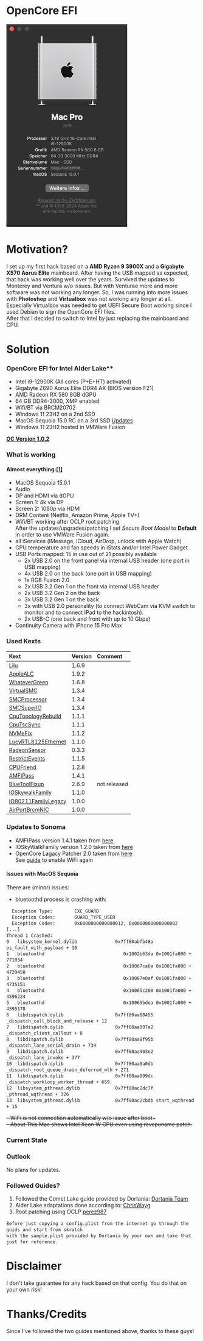 # OpenCore EFI

![About This Mac](./images/AboutThisMac.png "About This Mac")

# Motivation?

I set up my first hack based on a **AMD Ryzen 9 3900X** and a **Gigabyte X570 Aorus Elite** mainboard. After having the USB mapped as expected, that hack was working well over the years. Survived the updates to Monterey and Ventura w/o issues. But with Venturae more and more software was not working any longer. So, I was running into more issues with **Photoshop** and **Virtualbox** was not working any longer at all. Especially Virtualbox was needed to get UEFI Secure Boot working since I used Debian to sign the OpenCore EFI files.  
After that I decided to switch to Intel by just replacing the mainboard and CPU.

# Solution
### OpenCore EFI for Intel Alder Lake**

- Intel i9-12900K (All cores (P+E+HT) activated)
- Gigabyte Z690 Aorus Elite DDR4 AX (BIOS version F21)
- AMD Radeon RX 580 8GB dGPU
- 64 GB DDR4-3000, XMP enabled
- Wifi/BT via BRCM20702
- Windows 11 23H2 on a 2nd SSD
- MacOS Sequoia 15.0 RC on a 3rd SSD
  [Updates](#updates-to-sonoma)
- Windows 11 23H2 hosted in VMWare Fusion

**[OC Version 1.0.2](https://github.com/acidanthera/OpenCorePkg/releases/tag/1.0.2)**

### What is working

#### Almost everything:[[1]](#issues-with-macos-sequoia)
  
- MacOS Sequoia 15.0.1
- Audio  
- DP and HDMI via dGPU  
- Screen 1: 4k via DP  
- Screen 2: 1080p via HDMI  
- DRM Content (Netflix, Amazon Prime, Apple TV+)  
- Wifi/BT working after OCLP root patching  
	After the updates/upgrades/patching I set *Secure Boot Model* to **Default** in order to use VMWare Fusion again.
- all iServices (iMessage, iCloud, AirDrop, unlock with Apple Watch)  
- CPU temperature and fan speeds in iStats and/or Intel Power Gadget  
- USB Ports mapped: 15 in use out of 21 possibly available
    - 2x USB 2.0 on the front panel via internal USB header (one port in USB mapping)  
    - 4x USB 2.0 on the back (one port in USB mapping)  
    - 1x RGB Fusion 2.0  
    - 2x USB 3.2 Gen 1 on the front via internal USB header  
    - 2x USB 3.2 Gen 2 on the back  
    - 3x USB 3.2 Gen 1 on the back     
    - 3x with USB 2.0 personality (to connect WebCam via KVM switch to monitor and to connect IPad to the hackintosh). 
    - 2x USB-C (one back and front with up to 10 Gbps)
- Continuity Camera with iPhone 15 Pro Max  


### Used Kexts

| **Kext**  | **Version**  | **Comment** |   
|:----------|:----------|:--|   
| [Lilu](https://github.com/acidanthera/Lilu/releases/tag/1.6.9)    | 1.6.9
| [AppleALC](https://github.com/acidanthera/AppleALC/releases/tag/1.9.2)| 1.9.2
| [WhateverGreen](https://github.com/acidanthera/WhateverGreen/releases/tag/1.6.8)    | 1.6.8
| [VirtualSMC](https://github.com/acidanthera/VirtualSMC/releases/tag/1.3.4)    | 1.3.4
| [SMCProcessor](https://github.com/acidanthera/VirtualSMC/releases/tag/1.3.4)    | 1.3.4
| [SMCSuperIO](https://github.com/acidanthera/VirtualSMC/releases/tag/1.3.4)    | 1.3.4
| [CpuTopologyRebuild](https://github.com/b00t0x/CpuTopologyRebuild/releases/tag/1.1.1)    | 1.1.1
| [CpuTscSync](https://github.com/acidanthera/CpuTscSync/releases/tag/1.1.1)    | 1.1.1
| [NVMeFix](https://github.com/acidanthera/NVMeFix/releases/tag/1.1.2)    | 1.1.2
| [LucyRTL8125Ethernet](https://www.insanelymac.com/forum/files/file/1004-lucyrtl8125ethernet/)    | 1.1.0
| [RadeonSensor](https://github.com/aluveitie/RadeonSensor/releases/tag/0.3.3) | 0.3.3
| [RestrictEvents](https://github.com/acidanthera/RestrictEvents/releases/tag/1.1.5) | 1.1.5
| [CPUFriend](https://github.com/acidanthera/CPUFriend/releases/tag/1.2.8) | 1.2.8
| [AMFIPass](https://github.com/dortania/OpenCore-Legacy-Patcher/blob/main/payloads/Kexts/Acidanthera/AMFIPass-v1.4.1-RELEASE.zip) | 1.4.1
| [BlueToolFixup](https://github.com/acidanthera/BrcmPatchRAM/actions/runs/11143115875) | 2.6.9 | not released
| [IOSkywalkFamily](https://github.com/dortania/OpenCore-Legacy-Patcher/blob/main/payloads/Kexts/Wifi/IOSkywalkFamily-v1.1.0.zip) | 1.1.0
| [IO80211FamilyLegacy](https://github.com/dortania/OpenCore-Legacy-Patcher/blob/main/payloads/Kexts/Wifi/IO80211FamilyLegacy-v1.0.0.zip) | 1.0.0
| [AirPortBrcmNIC](https://github.com/dortania/OpenCore-Legacy-Patcher/blob/main/payloads/Kexts/Wifi/IO80211FamilyLegacy-v1.0.0.zip) | 1.0.0

### Updates to Sonoma
- AMFIPass version 1.4.1 taken from [here](https://github.com/dortania/OpenCore-Legacy-Patcher/tree/main/payloads/Kexts/Acidanthera)
- IOSkyWalkFamily version 1.2.0 taken from [here](https://github.com/dortania/OpenCore-Legacy-Patcher/tree/main/payloads/Kexts/Wifi)
- OpenCore Lagacy Patcher 2.0 taken from [here](https://github.com/dortania/OpenCore-Legacy-Patcher/actions/runs/10835044097)  
See [guide](https://github.com/perez987/Fenvi-wifi-back-on-macOS-Sonoma-by-OCLP/blob/main/README.md) to enable WiFi again

#### Issues with MacOS Sequoia  
There are (minor) issues:  
  - bluetoothd process is crashing with:
      
````text  
  Exception Type:        EXC_GUARD  
  Exception Codes:       GUARD_TYPE_USER  
  Exception Codes:       0x6000000000000012, 0x0000000000000002  
[...]
Thread 1 Crashed:  
0   libsystem_kernel.dylib        	    0x7ff80abfb48a os_fault_with_payload + 10  
1   bluetoothd                    	       0x1002b63da 0x1001fa000 + 771034  
2   bluetoothd                    	       0x10067ca6a 0x1001fa000 + 4729450  
3   bluetoothd                    	       0x10067e0af 0x1001fa000 + 4735151  
4   bluetoothd                    	       0x10065c200 0x1001fa000 + 4596224  
5   bluetoothd                    	       0x10065bdea 0x1001fa000 + 4595178  
6   libdispatch.dylib             	    0x7ff80aa88455 _dispatch_call_block_and_release + 12  
7   libdispatch.dylib             	    0x7ff80aa897e2 _dispatch_client_callout + 8  
8   libdispatch.dylib             	    0x7ff80aa8f95b _dispatch_lane_serial_drain + 739  
9   libdispatch.dylib             	    0x7ff80aa903e2 _dispatch_lane_invoke + 377  
10  libdispatch.dylib             	    0x7ff80aa9a0db _dispatch_root_queue_drain_deferred_wlh + 271  
11  libdispatch.dylib             	    0x7ff80aa999dc _dispatch_workloop_worker_thread + 659  
12  libsystem_pthread.dylib       	    0x7ff80ac2dc7f _pthread_wqthread + 326  
13  libsystem_pthread.dylib       	    0x7ff80ac2cbdb start_wqthread + 15  
```` 

~~- WiFi is not connection automatically w/o issue after boot~~~  
~~- About This Mac shows Intel Xeon W CPU even using revcpuname patch.~~
 
### Current State


### Outlook

No plans for updates.


### Followed Guides?

1. Followed the Comet Lake guide provided by Dortania: 
[Dortania Team](https://dortania.github.io/OpenCore-Install-Guide/config.plist/comet-lake.html)
2. Alder Lake adaptations done according to: [ChrisWayg](https://chriswayg.gitbook.io/opencore-visual-beginners-guide/advanced-topics/using-alder-lake)
3. Root patching using OCLP [perez987](https://github.com/perez987/Fenvi-wifi-back-on-macOS-Sonoma-by-OCLP/blob/main/README.md)  
	

````text
Before just copying a config.plist from the internet go through the guids and start from skratch  
with the sample.plist provided by Dortania by your own and take that just for reference.
````  

# Disclaimer

I don't take guarantee for any hack based on that config. You do that on your own risk!

# Thanks/Credits

Since I've followed the two guides mentioned above, thanks to these guys!